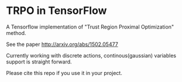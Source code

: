 # TRPO in TensorFlow
A Tensorflow implementation of "Trust Region Proximal Optimization" method. 

See the paper http://arxiv.org/abs/1502.05477

Currently working with discrete actions, continous(gaussian) variables support is straight forward.

Please cite this repo if you use it in your project.
